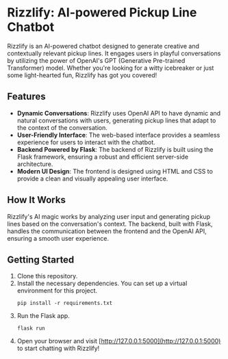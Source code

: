 # Rizzlify: AI-powered Pickup Line Chatbot

Rizzlify is an AI-powered chatbot designed to generate creative and contextually relevant pickup lines. It engages users in playful conversations by utilizing the power of OpenAI's GPT (Generative Pre-trained Transformer) model. Whether you're looking for a witty icebreaker or just some light-hearted fun, Rizzlify has got you covered!


## Features

- **Dynamic Conversations**: Rizzlify uses OpenAI API to have dynamic and natural conversations with users, generating pickup lines that adapt to the context of the conversation.
- **User-Friendly Interface**: The web-based interface provides a seamless experience for users to interact with the chatbot.
- **Backend Powered by Flask**: The backend of Rizzlify is built using the Flask framework, ensuring a robust and efficient server-side architecture.
- **Modern UI Design**: The frontend is designed using HTML and CSS to provide a clean and visually appealing user interface.

## How It Works

Rizzlify's AI magic works by analyzing user input and generating pickup lines based on the conversation's context. The backend, built with Flask, handles the communication between the frontend and the OpenAI API, ensuring a smooth user experience.

## Getting Started

1. Clone this repository.
2. Install the necessary dependencies. You can set up a virtual environment for this project.
   ```shell
   pip install -r requirements.txt
   ```
3. Run the Flask app.
   ```shell
   flask run
   ```
4. Open your browser and visit [http://127.0.0.1:5000](http://127.0.0.1:5000) to start chatting with Rizzlify!
